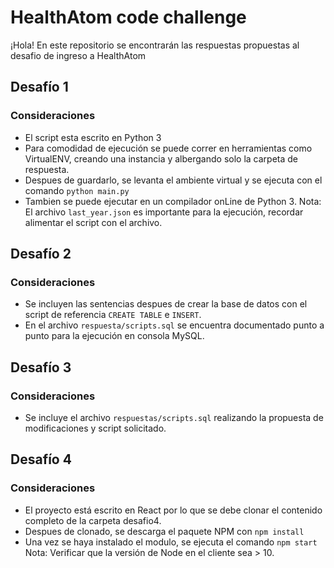 # HealthAtom code challenge #

¡Hola! En este repositorio se encontrarán las respuestas propuestas al desafio de ingreso a HealthAtom


## Desafío 1 ##
### Consideraciones ###
* El script esta escrito en Python 3
* Para comodidad de ejecución se puede correr en herramientas como VirtualENV, creando una instancia y albergando solo la carpeta de respuesta.
* Despues de guardarlo, se levanta el ambiente virtual y se ejecuta con el comando `python main.py`
* Tambien se puede ejecutar en un compilador onLine de Python 3.
Nota: El archivo `last_year.json` es importante para la ejecución, recordar alimentar el script con el archivo. 

## Desafío 2 ##
### Consideraciones ###

* Se incluyen las sentencias despues de crear la base de datos con el script de referencia `CREATE TABLE` e `INSERT`.
* En el archivo `respuesta/scripts.sql` se encuentra documentado punto a punto para la ejecución en consola MySQL.


## Desafío 3 ##
### Consideraciones ###

* Se incluye el archivo `respuestas/scripts.sql` realizando la propuesta de modificaciones y script solicitado.

## Desafío 4 ##
### Consideraciones ###

* El proyecto está escrito en React por lo que se debe clonar el contenido completo de la carpeta desafio4.
* Despues de clonado, se descarga el paquete NPM con `npm install`
* Una vez se haya instalado el modulo, se ejecuta el comando `npm start`
Nota: Verificar que la versión de Node en el cliente sea > 10.

